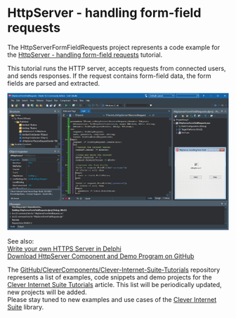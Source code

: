 # HttpServer - handling form-field requests

The HttpServerFormFieldRequests project represents a code example for the [HttpServer - handling form-field requests](https://www.clevercomponents.com/portal/kb/a133/how-to-build-and-parse-a-json-string-with-objects.aspx) tutorial.   

This tutorial runs the HTTP server, accepts requests from connected users, and sends responses. If the request contains form-field data, the form fields are parsed and extracted.   

![Screenshot](HttpServerFormFieldRequests.jpg)

See also:   
[Write your own HTTPS Server in Delphi](https://www.clevercomponents.com/articles/article050)   
[Download HttpServer Component and Demo Program on GitHub](https://github.com/CleverComponents/Http-Server)   


The [GitHub/CleverComponents/Clever-Internet-Suite-Tutorials](https://github.com/CleverComponents/Clever-Internet-Suite-Tutorials) repository represents a list of examples, code snippets and demo projects for the [Clever Internet Suite Tutorials](https://www.clevercomponents.com/articles/article035/) article. This list will be periodically updated, new projects will be added.   
Please stay tuned to new examples and use cases of the [Clever Internet Suite](https://www.clevercomponents.com/products/inetsuite/) library.
